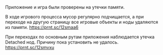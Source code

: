 Приложение и игра были проверены на утечки памяти.

В ходе игрового процесса мусор регулярно подчищается, а при переходе на другую страницу все игровые объекты и ноды удаляются из памяти.
https://prnt.sc/12smaa6

При переходах по основным рутам приложения наблюдается утечка Detached нод. Причину пока установить не удалось.
https://prnt.sc/12smvxu